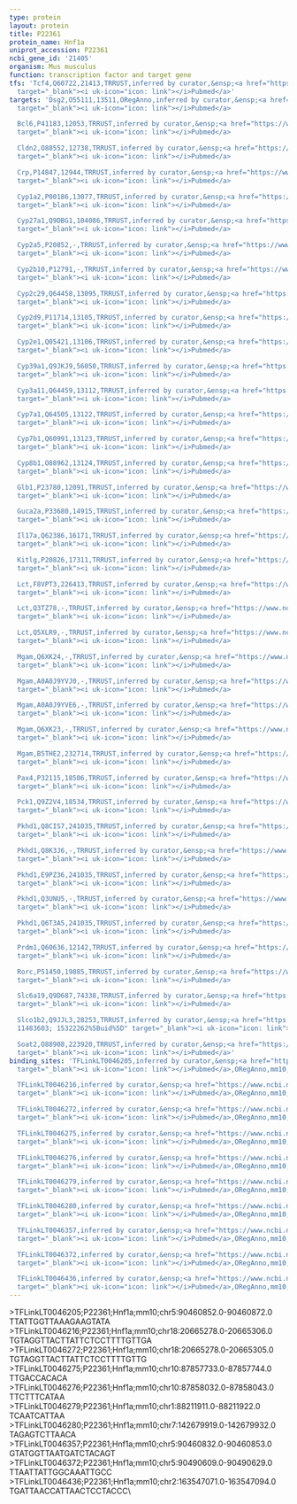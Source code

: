 ```yaml
---
type: protein
layout: protein
title: P22361
protein_name: Hnf1a
uniprot_accession: P22361
ncbi_gene_id: '21405'
organism: Mus musculus
function: transcription factor and target gene
tfs: 'Tcf4,Q60722,21413,TRRUST,inferred by curator,&ensp;<a href="https://www.ncbi.nlm.nih.gov/pubmed/?term=10489374%5Buid%5D"
  target="_blank"><i uk-icon="icon: link"></i>Pubmed</a>'
targets: 'Dsg2,O55111,13511,ORegAnno,inferred by curator,&ensp;<a href="https://www.ncbi.nlm.nih.gov/pubmed/?term=15933209%5Buid%5D"
  target="_blank"><i uk-icon="icon: link"></i>Pubmed</a>

  Bcl6,P41183,12053,TRRUST,inferred by curator,&ensp;<a href="https://www.ncbi.nlm.nih.gov/pubmed/?term=26214740%5Buid%5D"
  target="_blank"><i uk-icon="icon: link"></i>Pubmed</a>

  Cldn2,O88552,12738,TRRUST,inferred by curator,&ensp;<a href="https://www.ncbi.nlm.nih.gov/pubmed/?term=11934881%5Buid%5D"
  target="_blank"><i uk-icon="icon: link"></i>Pubmed</a>

  Crp,P14847,12944,TRRUST,inferred by curator,&ensp;<a href="https://www.ncbi.nlm.nih.gov/pubmed/?term=21176092%5Buid%5D"
  target="_blank"><i uk-icon="icon: link"></i>Pubmed</a>

  Cyp1a2,P00186,13077,TRRUST,inferred by curator,&ensp;<a href="https://www.ncbi.nlm.nih.gov/pubmed/?term=14599559%5Buid%5D"
  target="_blank"><i uk-icon="icon: link"></i>Pubmed</a>

  Cyp27a1,Q9DBG1,104086,TRRUST,inferred by curator,&ensp;<a href="https://www.ncbi.nlm.nih.gov/pubmed/?term=14599559%5Buid%5D"
  target="_blank"><i uk-icon="icon: link"></i>Pubmed</a>

  Cyp2a5,P20852,-,TRRUST,inferred by curator,&ensp;<a href="https://www.ncbi.nlm.nih.gov/pubmed/?term=14599559%5Buid%5D"
  target="_blank"><i uk-icon="icon: link"></i>Pubmed</a>

  Cyp2b10,P12791,-,TRRUST,inferred by curator,&ensp;<a href="https://www.ncbi.nlm.nih.gov/pubmed/?term=14599559%5Buid%5D"
  target="_blank"><i uk-icon="icon: link"></i>Pubmed</a>

  Cyp2c29,Q64458,13095,TRRUST,inferred by curator,&ensp;<a href="https://www.ncbi.nlm.nih.gov/pubmed/?term=14599559%5Buid%5D"
  target="_blank"><i uk-icon="icon: link"></i>Pubmed</a>

  Cyp2d9,P11714,13105,TRRUST,inferred by curator,&ensp;<a href="https://www.ncbi.nlm.nih.gov/pubmed/?term=14599559%5Buid%5D"
  target="_blank"><i uk-icon="icon: link"></i>Pubmed</a>

  Cyp2e1,Q05421,13106,TRRUST,inferred by curator,&ensp;<a href="https://www.ncbi.nlm.nih.gov/pubmed/?term=14599559%5Buid%5D"
  target="_blank"><i uk-icon="icon: link"></i>Pubmed</a>

  Cyp39a1,Q9JKJ9,56050,TRRUST,inferred by curator,&ensp;<a href="https://www.ncbi.nlm.nih.gov/pubmed/?term=14599559%5Buid%5D"
  target="_blank"><i uk-icon="icon: link"></i>Pubmed</a>

  Cyp3a11,Q64459,13112,TRRUST,inferred by curator,&ensp;<a href="https://www.ncbi.nlm.nih.gov/pubmed/?term=14599559%5Buid%5D"
  target="_blank"><i uk-icon="icon: link"></i>Pubmed</a>

  Cyp7a1,Q64505,13122,TRRUST,inferred by curator,&ensp;<a href="https://www.ncbi.nlm.nih.gov/pubmed/?term=14599559%5Buid%5D"
  target="_blank"><i uk-icon="icon: link"></i>Pubmed</a>

  Cyp7b1,Q60991,13123,TRRUST,inferred by curator,&ensp;<a href="https://www.ncbi.nlm.nih.gov/pubmed/?term=14599559%5Buid%5D"
  target="_blank"><i uk-icon="icon: link"></i>Pubmed</a>

  Cyp8b1,O88962,13124,TRRUST,inferred by curator,&ensp;<a href="https://www.ncbi.nlm.nih.gov/pubmed/?term=14599559%5Buid%5D"
  target="_blank"><i uk-icon="icon: link"></i>Pubmed</a>

  Glb1,P23780,12091,TRRUST,inferred by curator,&ensp;<a href="https://www.ncbi.nlm.nih.gov/pubmed/?term=10677375%5Buid%5D"
  target="_blank"><i uk-icon="icon: link"></i>Pubmed</a>

  Guca2a,P33680,14915,TRRUST,inferred by curator,&ensp;<a href="https://www.ncbi.nlm.nih.gov/pubmed/?term=9357824%5Buid%5D"
  target="_blank"><i uk-icon="icon: link"></i>Pubmed</a>

  Il17a,Q62386,16171,TRRUST,inferred by curator,&ensp;<a href="https://www.ncbi.nlm.nih.gov/pubmed/?term=21935461%5Buid%5D"
  target="_blank"><i uk-icon="icon: link"></i>Pubmed</a>

  Kitlg,P20826,17311,TRRUST,inferred by curator,&ensp;<a href="https://www.ncbi.nlm.nih.gov/pubmed/?term=17466947%5Buid%5D"
  target="_blank"><i uk-icon="icon: link"></i>Pubmed</a>

  Lct,F8VPT3,226413,TRRUST,inferred by curator,&ensp;<a href="https://www.ncbi.nlm.nih.gov/pubmed/?term=16223943%5Buid%5D"
  target="_blank"><i uk-icon="icon: link"></i>Pubmed</a>

  Lct,Q3TZ78,-,TRRUST,inferred by curator,&ensp;<a href="https://www.ncbi.nlm.nih.gov/pubmed/?term=16223943%5Buid%5D"
  target="_blank"><i uk-icon="icon: link"></i>Pubmed</a>

  Lct,Q5XLR9,-,TRRUST,inferred by curator,&ensp;<a href="https://www.ncbi.nlm.nih.gov/pubmed/?term=16223943%5Buid%5D"
  target="_blank"><i uk-icon="icon: link"></i>Pubmed</a>

  Mgam,Q6XK24,-,TRRUST,inferred by curator,&ensp;<a href="https://www.ncbi.nlm.nih.gov/pubmed/?term=20425755%5Buid%5D"
  target="_blank"><i uk-icon="icon: link"></i>Pubmed</a>

  Mgam,A0A0J9YVJ0,-,TRRUST,inferred by curator,&ensp;<a href="https://www.ncbi.nlm.nih.gov/pubmed/?term=20425755%5Buid%5D"
  target="_blank"><i uk-icon="icon: link"></i>Pubmed</a>

  Mgam,A0A0J9YVE6,-,TRRUST,inferred by curator,&ensp;<a href="https://www.ncbi.nlm.nih.gov/pubmed/?term=20425755%5Buid%5D"
  target="_blank"><i uk-icon="icon: link"></i>Pubmed</a>

  Mgam,Q6XK23,-,TRRUST,inferred by curator,&ensp;<a href="https://www.ncbi.nlm.nih.gov/pubmed/?term=20425755%5Buid%5D"
  target="_blank"><i uk-icon="icon: link"></i>Pubmed</a>

  Mgam,B5THE2,232714,TRRUST,inferred by curator,&ensp;<a href="https://www.ncbi.nlm.nih.gov/pubmed/?term=20425755%5Buid%5D"
  target="_blank"><i uk-icon="icon: link"></i>Pubmed</a>

  Pax4,P32115,18506,TRRUST,inferred by curator,&ensp;<a href="https://www.ncbi.nlm.nih.gov/pubmed/?term=12837760%5Buid%5D"
  target="_blank"><i uk-icon="icon: link"></i>Pubmed</a>

  Pck1,Q9Z2V4,18534,TRRUST,inferred by curator,&ensp;<a href="https://www.ncbi.nlm.nih.gov/pubmed/?term=7935427%5Buid%5D"
  target="_blank"><i uk-icon="icon: link"></i>Pubmed</a>

  Pkhd1,Q8CIS7,241035,TRRUST,inferred by curator,&ensp;<a href="https://www.ncbi.nlm.nih.gov/pubmed/?term=15067314%5Buid%5D"
  target="_blank"><i uk-icon="icon: link"></i>Pubmed</a>

  Pkhd1,Q8K3J6,-,TRRUST,inferred by curator,&ensp;<a href="https://www.ncbi.nlm.nih.gov/pubmed/?term=15067314%5Buid%5D"
  target="_blank"><i uk-icon="icon: link"></i>Pubmed</a>

  Pkhd1,E9PZ36,241035,TRRUST,inferred by curator,&ensp;<a href="https://www.ncbi.nlm.nih.gov/pubmed/?term=15067314%5Buid%5D"
  target="_blank"><i uk-icon="icon: link"></i>Pubmed</a>

  Pkhd1,Q3UNU5,-,TRRUST,inferred by curator,&ensp;<a href="https://www.ncbi.nlm.nih.gov/pubmed/?term=15067314%5Buid%5D"
  target="_blank"><i uk-icon="icon: link"></i>Pubmed</a>

  Pkhd1,Q6T3A5,241035,TRRUST,inferred by curator,&ensp;<a href="https://www.ncbi.nlm.nih.gov/pubmed/?term=15067314%5Buid%5D"
  target="_blank"><i uk-icon="icon: link"></i>Pubmed</a>

  Prdm1,Q60636,12142,TRRUST,inferred by curator,&ensp;<a href="https://www.ncbi.nlm.nih.gov/pubmed/?term=26214740%5Buid%5D"
  target="_blank"><i uk-icon="icon: link"></i>Pubmed</a>

  Rorc,P51450,19885,TRRUST,inferred by curator,&ensp;<a href="https://www.ncbi.nlm.nih.gov/pubmed/?term=22039299%5Buid%5D"
  target="_blank"><i uk-icon="icon: link"></i>Pubmed</a>

  Slc6a19,Q9D687,74338,TRRUST,inferred by curator,&ensp;<a href="https://www.ncbi.nlm.nih.gov/pubmed/?term=24121511%5Buid%5D"
  target="_blank"><i uk-icon="icon: link"></i>Pubmed</a>

  Slco1b2,Q9JJL3,28253,TRRUST,inferred by curator,&ensp;<a href="https://www.ncbi.nlm.nih.gov/pubmed/?term=19181614;
  11483603; 15322262%5Buid%5D" target="_blank"><i uk-icon="icon: link"></i>Pubmed</a>

  Soat2,O88908,223920,TRRUST,inferred by curator,&ensp;<a href="https://www.ncbi.nlm.nih.gov/pubmed/?term=15961790%5Buid%5D"
  target="_blank"><i uk-icon="icon: link"></i>Pubmed</a>'
binding_sites: 'TFLinkLT0046205,inferred by curator,&ensp;<a href="https://www.ncbi.nlm.nih.gov/pubmed/?term=15933209%5Buid%5D"
  target="_blank"><i uk-icon="icon: link"></i>Pubmed</a>,ORegAnno,mm10,chr5,90460852,90460872,+

  TFLinkLT0046216,inferred by curator,&ensp;<a href="https://www.ncbi.nlm.nih.gov/pubmed/?term=15933209%5Buid%5D"
  target="_blank"><i uk-icon="icon: link"></i>Pubmed</a>,ORegAnno,mm10,chr18,20665278,20665306,+

  TFLinkLT0046272,inferred by curator,&ensp;<a href="https://www.ncbi.nlm.nih.gov/pubmed/?term=18971253%5Buid%5D"
  target="_blank"><i uk-icon="icon: link"></i>Pubmed</a>,ORegAnno,mm10,chr18,20665278,20665305,+

  TFLinkLT0046275,inferred by curator,&ensp;<a href="https://www.ncbi.nlm.nih.gov/pubmed/?term=18971253%5Buid%5D"
  target="_blank"><i uk-icon="icon: link"></i>Pubmed</a>,ORegAnno,mm10,chr10,87857733,87857744,+

  TFLinkLT0046276,inferred by curator,&ensp;<a href="https://www.ncbi.nlm.nih.gov/pubmed/?term=18971253%5Buid%5D"
  target="_blank"><i uk-icon="icon: link"></i>Pubmed</a>,ORegAnno,mm10,chr10,87858032,87858043,+

  TFLinkLT0046279,inferred by curator,&ensp;<a href="https://www.ncbi.nlm.nih.gov/pubmed/?term=18971253%5Buid%5D"
  target="_blank"><i uk-icon="icon: link"></i>Pubmed</a>,ORegAnno,mm10,chr1,88211911,88211922,+

  TFLinkLT0046280,inferred by curator,&ensp;<a href="https://www.ncbi.nlm.nih.gov/pubmed/?term=18971253%5Buid%5D"
  target="_blank"><i uk-icon="icon: link"></i>Pubmed</a>,ORegAnno,mm10,chr7,142679919,142679932,-

  TFLinkLT0046357,inferred by curator,&ensp;<a href="https://www.ncbi.nlm.nih.gov/pubmed/?term=18971253%5Buid%5D"
  target="_blank"><i uk-icon="icon: link"></i>Pubmed</a>,ORegAnno,mm10,chr5,90460832,90460853,+

  TFLinkLT0046372,inferred by curator,&ensp;<a href="https://www.ncbi.nlm.nih.gov/pubmed/?term=18971253%5Buid%5D"
  target="_blank"><i uk-icon="icon: link"></i>Pubmed</a>,ORegAnno,mm10,chr5,90490609,90490629,+

  TFLinkLT0046436,inferred by curator,&ensp;<a href="https://www.ncbi.nlm.nih.gov/pubmed/?term=18971253%5Buid%5D"
  target="_blank"><i uk-icon="icon: link"></i>Pubmed</a>,ORegAnno,mm10,chr2,163547071,163547094,+'
---
```

\>TFLinkLT0046205;P22361;Hnf1a;mm10;chr5:90460852.0-90460872.0\TTATTGGTTAAAGAAGTATA\\>TFLinkLT0046216;P22361;Hnf1a;mm10;chr18:20665278.0-20665306.0\TGTAGGTTACTTATTCTCCTTTTGTTGA\\>TFLinkLT0046272;P22361;Hnf1a;mm10;chr18:20665278.0-20665305.0\TGTAGGTTACTTATTCTCCTTTTGTTG\\>TFLinkLT0046275;P22361;Hnf1a;mm10;chr10:87857733.0-87857744.0\TTGACCACACA\\>TFLinkLT0046276;P22361;Hnf1a;mm10;chr10:87858032.0-87858043.0\TTCTTTCATAA\\>TFLinkLT0046279;P22361;Hnf1a;mm10;chr1:88211911.0-88211922.0\TCAATCATTAA\\>TFLinkLT0046280;P22361;Hnf1a;mm10;chr7:142679919.0-142679932.0\TAGAGTCTTAACA\\>TFLinkLT0046357;P22361;Hnf1a;mm10;chr5:90460832.0-90460853.0\GTATGGTTAATGATCTACAGT\\>TFLinkLT0046372;P22361;Hnf1a;mm10;chr5:90490609.0-90490629.0\TTAATTATTGGCAAATTGCC\\>TFLinkLT0046436;P22361;Hnf1a;mm10;chr2:163547071.0-163547094.0\TGATTAACCATTAACTCCTACCC\